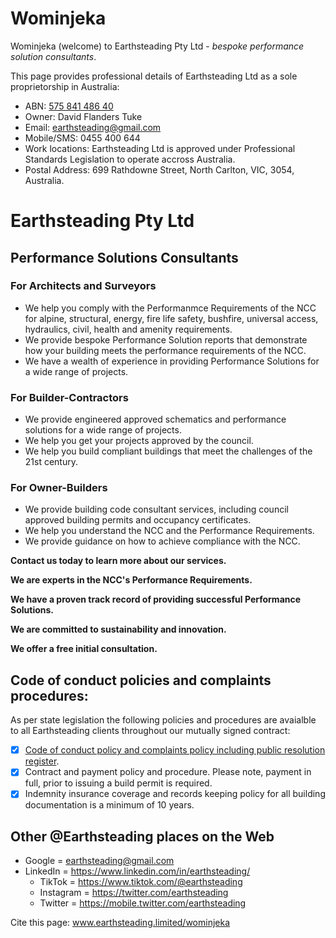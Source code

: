 # Wominjeka
Wominjeka (welcome) to Earthsteading Pty Ltd - *bespoke performance solution consultants*.

This page provides professional details of Earthsteading Ltd as a sole proprietorship in Australia:
  * ABN: [575 841 486 40](https://abr.business.gov.au/ABN/View?id=57584148640#)
  * Owner: David Flanders Tuke
  * Email: earthsteading@gmail.com
  * Mobile/SMS: 0455 400 644
  * Work locations: Earthsteading Ltd is approved under Professional Standards Legislation to operate accross Australia.
  * Postal Address: 699 Rathdowne Street, North Carlton, VIC, 3054, Australia.

# Earthsteading Pty Ltd
## Performance Solutions Consultants

### For Architects and Surveyors

* We help you comply with the Performanmce Requirements of the NCC for alpine, structural, energy, fire life safety, bushfire, universal access, hydraulics, civil, health and amenity requirements.
* We provide bespoke Performance Solution reports that demonstrate how your building meets the performance requirements of the NCC.
* We have a wealth of experience in providing Performance Solutions for a wide range of projects.

### For Builder-Contractors

* We provide engineered approved schematics and performance solutions for a wide range of projects.
* We help you get your projects approved by the council.
* We help you build compliant buildings that meet the challenges of the 21st century.

### For Owner-Builders

* We provide building code consultant services, including council approved building permits and occupancy certificates.
* We help you understand the NCC and the Performance Requirements.
* We provide guidance on how to achieve compliance with the NCC.

**Contact us today to learn more about our services.**

**We are experts in the NCC's Performance Requirements.**

**We have a proven track record of providing successful Performance Solutions.**

**We are committed to sustainability and innovation.**

**We offer a free initial consultation.**

## Code of conduct policies and complaints procedures:
As per state legislation the following policies and procedures are avaialble to all Earthsteading clients throughout our mutually signed contract:
  - [x] [Code of conduct policy and complaints policy including public resolution register](https://github.com/earthsteading/contracting-procedures/blob/main/README.md).
  - [x] Contract and payment policy and procedure.  Please note, payment in full, prior to issuing a build permit is required.
  - [x] Indemnity insurance coverage and records keeping policy for all building documentation is a minimum of 10 years.

## Other @Earthsteading places on the Web
   * Google = earthsteading@gmail.com
   * LinkedIn = https://www.linkedin.com/in/earthsteading/
     * TikTok = https://www.tiktok.com/@earthsteading
     * Instagram = https://twitter.com/earthsteading
     * Twitter = https://mobile.twitter.com/earthsteading

Cite this page: www.earthsteading.limited/wominjeka
